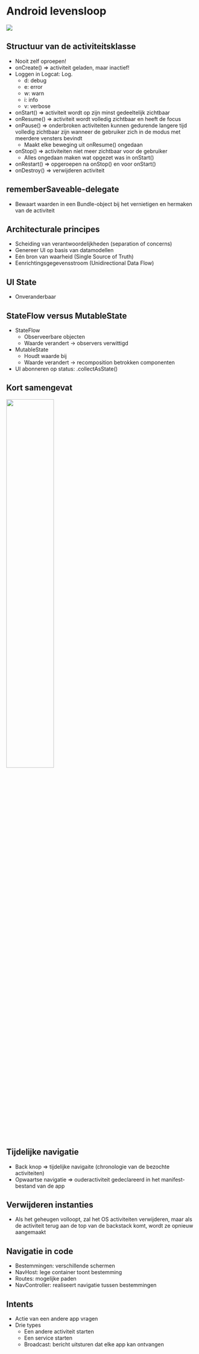 # Android levensloop
<img src="https://i.ibb.co/sC5TnSM/afbeelding.png">

## Structuur van de activiteitsklasse
* Nooit zelf oproepen!
* onCreate() => activiteit geladen, maar inactief!
* Loggen in Logcat: Log.
    * d: debug
    * e: error
    * w: warn
    * i: info
    * v: verbose
* onStart() => activiteit wordt op zijn minst gedeeltelijk zichtbaar
* onResume() => activiteit wordt volledig zichtbaar en heeft de focus
* onPause() => onderbroken activiteiten kunnen gedurende langere tijd volledig zichtbaar zijn wanneer de gebruiker zich in de modus met meerdere vensters bevindt
    * Maakt elke beweging uit onResume() ongedaan
* onStop() => activiteiten niet meer zichtbaar voor de gebruiker
    * Alles ongedaan maken wat opgezet was in onStart()
* onRestart() => opgeroepen na onStop() en voor onStart()
* onDestroy() => verwijderen activiteit

## rememberSaveable-delegate
* Bewaart waarden in een Bundle-object bij het vernietigen en hermaken van de activiteit

<div style="page-break-after: always;"></div>

## Architecturale principes
- Scheiding van verantwoordelijkheden (separation of concerns)
- Genereer UI op basis van datamodellen
- Eén bron van waarheid (Single Source of Truth)
- Eenrichtingsgegevensstroom (Unidirectional Data Flow)

## UI State
* Onveranderbaar

## StateFlow<T> versus MutableState<T>
* StateFlow
    * Observeerbare objecten
    * Waarde verandert -> observers verwittigd
* MutableState
    * Houdt waarde bij
    * Waarde verandert -> recomposition betrokken componenten
* UI abonneren op status: .collectAsState()

## Kort samengevat
<img src="https://i.ibb.co/D4ZRx46/afbeelding.png" style="width: 50%">

## Tijdelijke navigatie
* Back knop => tijdelijke navigaite (chronologie van de bezochte activiteiten)
* Opwaartse navigatie => ouderactiviteit gedeclareerd in het manifest-bestand van de app

## Verwijderen instanties
* Als het geheugen volloopt, zal het OS activiteiten verwijderen, maar als de activiteit terug aan de top van de backstack komt, wordt ze opnieuw aangemaakt

<div style="page-break-after: always;"></div>

## Navigatie in code 
* Bestemmingen: verschillende schermen
* NavHost: lege container toont bestemming
* Routes: mogelijke paden
* NavController: realiseert navigatie tussen bestemmingen

## Intents
* Actie van een andere app vragen
* Drie types
    * Een andere activiteit starten
    * Een service starten
    * Broadcast: bericht uitsturen dat elke app kan ontvangen